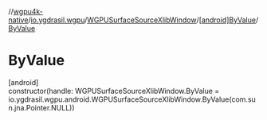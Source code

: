 //[wgpu4k-native](../../../../index.md)/[io.ygdrasil.wgpu](../../index.md)/[WGPUSurfaceSourceXlibWindow](../index.md)/[[android]ByValue](index.md)/[ByValue](-by-value.md)

# ByValue

[android]\
constructor(handle: WGPUSurfaceSourceXlibWindow.ByValue = io.ygdrasil.wgpu.android.WGPUSurfaceSourceXlibWindow.ByValue(com.sun.jna.Pointer.NULL))